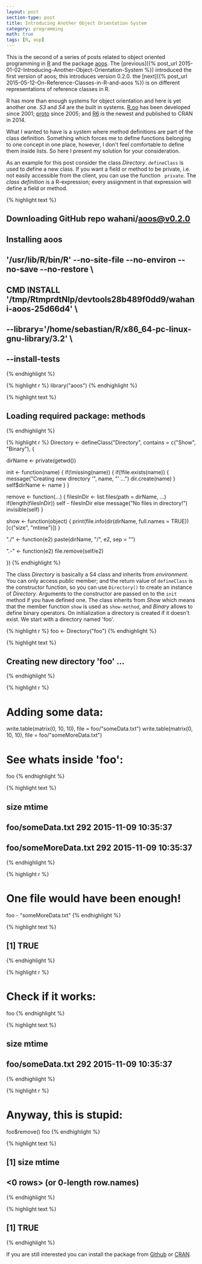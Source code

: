 ```yaml
---
layout: post
section-type: post
title: Introducing Another Object Orientation System
category: programming
math: true
tags: [R, oop]
---
```


This is the second of a series of posts related to object oriented programming
in [R](https://cran.r-project.org/) and the package
[aoos](https://cran.r-project.org/package=aoos). The [previous]({% post_url 2015-01-02-Introducing-Another-Object-Orientation-System %}) introduced the
first version of aoos; this introduces version 0.2.0. the [next]({% post_url 2015-05-12-On-Reference-Classes-in-R-and-aoos %}) is on different
representations of reference classes in R.

R has more than enough systems for object orientation and here is yet another one. *S3* and *S4* are the built in systems. [R.oo](http://cran.r-project.org/web/packages/R.oo/index.html) has been developed since 2001; [proto](http://cran.r-project.org/web/packages/proto/index.html) since 2005; and [R6](http://cran.r-project.org/web/packages/R6/index.html) is the newest and published to CRAN in 2014.

What I wanted to have is a system where method definitions are part of the class definition. Something which forces me to define functions belonging to one concept in one place, however, I don't feel comfortable to define them inside lists. So here I present my solution for your consideration.

As an example for this post consider the class *Directory*. `defineClass` is used to define a new class. If you want a field or method to be private, i.e. not easily accessible from the client, you can use the function ` private`. The *class definition* is a R-expression; every assignment in that expression will define a field or method.


{% highlight text %}
## Downloading GitHub repo wahani/aoos@v0.2.0
## Installing aoos
## '/usr/lib/R/bin/R' --no-site-file --no-environ --no-save --no-restore  \
##   CMD INSTALL '/tmp/RtmprdtNlp/devtools28b489f0dd9/wahani-aoos-25d66d4'  \
##   --library='/home/sebastian/R/x86_64-pc-linux-gnu-library/3.2'  \
##   --install-tests
{% endhighlight %}


{% highlight r %}
library("aoos")
{% endhighlight %}



{% highlight text %}
## Loading required package: methods
{% endhighlight %}



{% highlight r %}
Directory <- defineClass("Directory", contains = c("Show", "Binary"), {

  dirName <- private(getwd())

  init <- function(name) {
    if(!missing(name)) {
      if(!file.exists(name)) {
        message("Creating new directory '", name, "' ...")
        dir.create(name)
        }
       self$dirName <- name
    }
  }

  remove <- function(...) {
    filesInDir <- list.files(path = dirName, ...)
    if(length(filesInDir)) self - filesInDir else message("No files in directory!")
    invisible(self)
  }

  show <- function(object) {
    print(file.info(dir(dirName, full.names = TRUE))[c("size", "mtime")])
    }

  "./" <- function(e2) paste(dirName, "/", e2, sep = "")

  ".-" <- function(e2) file.remove(self/e2)

})
{% endhighlight %}

The class *Directory* is basically a S4 class and inherits from *environment*. You can only access *public* member; and the return value of `defineClass` is the constructor function, so you can use `Directory()` to create an instance of *Directory*. Arguments to the constructor are passed on to the `init` method if you have defined one. The class inherits from *Show* which means that the member function `show` is used as `show-method`, and *Binary* allows to define binary operators. On initialization a directory is created if it doesn't exist. We start with a directory named 'foo'.


{% highlight r %}
foo <- Directory("foo")
{% endhighlight %}



{% highlight text %}
## Creating new directory 'foo' ...
{% endhighlight %}



{% highlight r %}
# Adding some data:
write.table(matrix(0, 10, 10), file = foo/"someData.txt")
write.table(matrix(0, 10, 10), file = foo/"someMoreData.txt")

# See whats inside 'foo':
foo
{% endhighlight %}



{% highlight text %}
##                      size               mtime
## foo/someData.txt      292 2015-11-09 10:35:37
## foo/someMoreData.txt  292 2015-11-09 10:35:37
{% endhighlight %}



{% highlight r %}
# One file would have been enough!
foo - "someMoreData.txt"
{% endhighlight %}



{% highlight text %}
## [1] TRUE
{% endhighlight %}



{% highlight r %}
# Check if it works:
foo
{% endhighlight %}



{% highlight text %}
##                  size               mtime
## foo/someData.txt  292 2015-11-09 10:35:37
{% endhighlight %}



{% highlight r %}
# Anyway, this is stupid:
foo$remove()
foo
{% endhighlight %}



{% highlight text %}
## [1] size  mtime
## <0 rows> (or 0-length row.names)
{% endhighlight %}


{% highlight text %}
## [1] TRUE
{% endhighlight %}

If you are still interested you can install the package from [Github](https://github.com/wahani/aoos) or [CRAN](https://cran.r-project.org/package=aoos).
